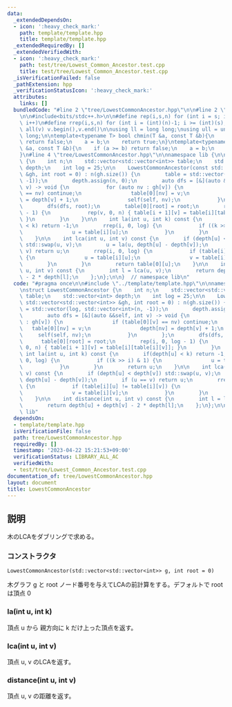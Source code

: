 ```yaml
---
data:
  _extendedDependsOn:
  - icon: ':heavy_check_mark:'
    path: template/template.hpp
    title: template/template.hpp
  _extendedRequiredBy: []
  _extendedVerifiedWith:
  - icon: ':heavy_check_mark:'
    path: test/tree/Lowest_Common_Ancestor.test.cpp
    title: test/tree/Lowest_Common_Ancestor.test.cpp
  _isVerificationFailed: false
  _pathExtension: hpp
  _verificationStatusIcon: ':heavy_check_mark:'
  attributes:
    links: []
  bundledCode: "#line 2 \"tree/LowestCommonAncestor.hpp\"\n\n#line 2 \"template/template.hpp\"\
    \n\n#include<bits/stdc++.h>\n\n#define rep(i,s,n) for (int i = s; i < (int)(n);\
    \ i++)\n#define rrep(i,s,n) for (int i = (int)(n)-1; i >= (int)(s); i--)\n#define\
    \ all(v) v.begin(),v.end()\n\nusing ll = long long;\nusing ull = unsigned long\
    \ long;\n\ntemplate<typename T> bool chmin(T &a, const T &b){\n    if (a <= b)\
    \ return false;\n    a = b;\n    return true;\n}\ntemplate<typename T> bool chmax(T\
    \ &a, const T &b){\n    if (a >= b) return false;\n    a = b;\n    return true;\n\
    }\n#line 4 \"tree/LowestCommonAncestor.hpp\"\n\nnamespace lib {\n\nstruct LowestCommonAncestor\
    \ {\n    int n;\n    std::vector<std::vector<int>> table;\n    std::vector<int>\
    \ depth;\n    int log = 25;\n\n    LowestCommonAncestor(const std::vector<std::vector<int>>\
    \ &gh, int root = 0) : n(gh.size()) {\n        table = std::vector(log, std::vector<int>(n,\
    \ -1));\n        depth.assign(n, 0);\n        auto dfs = [&](auto &&self, int\
    \ v) -> void {\n            for (auto nv : gh[v]) {\n                if (table[0][v]\
    \ == nv) continue;\n                table[0][nv] = v;\n                depth[nv]\
    \ = depth[v] + 1;\n                self(self, nv);\n            }\n        };\n\
    \        dfs(dfs, root);\n        table[0][root] = root;\n        rep(i, 0, log\
    \ - 1) {\n            rep(v, 0, n) { table[i + 1][v] = table[i][table[i][v]];\
    \ }\n        }\n    }\n\n    int la(int u, int k) const {\n        if(depth[u]\
    \ < k) return -1;\n        rrep(i, 0, log) {\n            if ((k >> i) & 1) {\n\
    \                u = table[i][u];\n            }\n        }\n        return u;\n\
    \    }\n\n    int lca(int u, int v) const {\n        if (depth[u] < depth[v])\
    \ std::swap(u, v);\n        u = la(u, depth[u] - depth[v]);\n        if (u ==\
    \ v) return u;\n        rrep(i, 0, log) {\n            if (table[i][u] != table[i][v])\
    \ {\n                u = table[i][u];\n                v = table[i][v];\n    \
    \        }\n        }\n        return table[0][u];\n    }\n\n    int distance(int\
    \ u, int v) const {\n        int l = lca(u, v);\n        return depth[u] + depth[v]\
    \ - 2 * depth[l];\n    };\n};\n\n}  // namespace lib\n"
  code: "#pragma once\n\n#include \"../template/template.hpp\"\n\nnamespace lib {\n\
    \nstruct LowestCommonAncestor {\n    int n;\n    std::vector<std::vector<int>>\
    \ table;\n    std::vector<int> depth;\n    int log = 25;\n\n    LowestCommonAncestor(const\
    \ std::vector<std::vector<int>> &gh, int root = 0) : n(gh.size()) {\n        table\
    \ = std::vector(log, std::vector<int>(n, -1));\n        depth.assign(n, 0);\n\
    \        auto dfs = [&](auto &&self, int v) -> void {\n            for (auto nv\
    \ : gh[v]) {\n                if (table[0][v] == nv) continue;\n             \
    \   table[0][nv] = v;\n                depth[nv] = depth[v] + 1;\n           \
    \     self(self, nv);\n            }\n        };\n        dfs(dfs, root);\n  \
    \      table[0][root] = root;\n        rep(i, 0, log - 1) {\n            rep(v,\
    \ 0, n) { table[i + 1][v] = table[i][table[i][v]]; }\n        }\n    }\n\n   \
    \ int la(int u, int k) const {\n        if(depth[u] < k) return -1;\n        rrep(i,\
    \ 0, log) {\n            if ((k >> i) & 1) {\n                u = table[i][u];\n\
    \            }\n        }\n        return u;\n    }\n\n    int lca(int u, int\
    \ v) const {\n        if (depth[u] < depth[v]) std::swap(u, v);\n        u = la(u,\
    \ depth[u] - depth[v]);\n        if (u == v) return u;\n        rrep(i, 0, log)\
    \ {\n            if (table[i][u] != table[i][v]) {\n                u = table[i][u];\n\
    \                v = table[i][v];\n            }\n        }\n        return table[0][u];\n\
    \    }\n\n    int distance(int u, int v) const {\n        int l = lca(u, v);\n\
    \        return depth[u] + depth[v] - 2 * depth[l];\n    };\n};\n\n}  // namespace\
    \ lib"
  dependsOn:
  - template/template.hpp
  isVerificationFile: false
  path: tree/LowestCommonAncestor.hpp
  requiredBy: []
  timestamp: '2023-04-22 15:21:53+09:00'
  verificationStatus: LIBRARY_ALL_AC
  verifiedWith:
  - test/tree/Lowest_Common_Ancestor.test.cpp
documentation_of: tree/LowestCommonAncestor.hpp
layout: document
title: LowestCommonAncestor
---
```


## 説明

木のLCAをダブリングで求める。

### コンストラクタ

`LowestCommonAncestor(std::vector<std::vector<int>> g, int root = 0)`

木グラフ g と root ノード番号を与えてLCAの前計算をする。デフォルトで root は頂点 0

### la(int u, int k)

頂点 u から 親方向に k だけ上った頂点を返す。

### lca(int u, int v)

頂点 u, v のLCAを返す。

### distance(int u, int v)

頂点 u, v の距離を返す。
